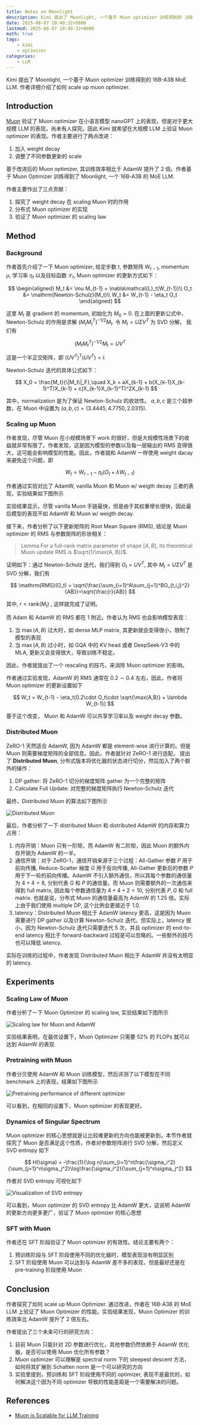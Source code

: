 ```yaml
---
title: Notes on Moonlight
description: Kimi 提出了 Moonlight, 一个基于 Muon optimizer 训练得到的 16B-A3B MoE LLM. 作者详细介绍了如何 scale up muon optimizer.
date: 2025-08-07 10:49:32+0800
lastmod: 2025-08-07 10:49:32+0800
math: true
tags: 
    - kimi
    - optimizer
categories:
    - LLM 
---
```



Kimi 提出了 Moonlight, 一个基于 Muon optimizer 训练得到的 16B-A3B MoE LLM. 作者详细介绍了如何 scale up muon optimizer.

## Introduction

[Muon](https://maosong.website/p/notes-on-muon-blog/) 验证了 Muon optimizer 在小语言模型 nanoGPT 上的表现，但是对于更大规模 LLM 的表现，尚未有人探究。因此 Kimi 就希望在大规模 LLM 上验证 Muon optimizer 的表现。作者主要进行了两点改进：

1. 加入 weight decay
2. 调整了不同参数更新的 scale

基于改进后的 Muon optimizer, 其训练效率相比于 AdamW 提升了 2 倍。作者基于 Muon Optimizer 训练得到了 Moonlight, 一个 16B-A3B 的 MoE LLM.

作者主要作出了三点贡献：

1. 探究了 weight decay 在 scaling Muon 时的作用
2. 分布式 Muon optimizer 的实现
3. 验证了 Muon optimizer 的 scaling law

## Method

### Background

作者首先介绍了一下 Muon optimizer, 给定步数 $t$, 参数矩阵 $W_{t-1}$, momentum $\mu$, 学习率 $\eta_t$ 以及目标函数 $\mathcal{L}_t$, Muon optimizer 的更新方式如下：

$$
\begin{aligned}
M_t &= \mu M_{t-1} + \nabla\mathcal{L}_t(W_{t-1})\\
O_t &= \mathrm{Newton-Schulz}(M_t)\\
W_t &= W_{t-1} - \eta_t O_t
\end{aligned}
$$

这里 $M_t$ 是 gradient 的 momentum, 初始化为 $M_0=0$. 在上面的更新公式中，Newton-Schulz 的作用是求解 $(M_tM_t^T)^{-1/2}M_t$. 令 $M_t=U\Sigma V^T$ 为 SVD 分解， 我们有

$$
(M_tM_t^T)^{-1/2}M_t = UV^T
$$

这是一个半正交矩阵，即 $(UV^T)^T(UV^T)=I$.

Newton-Schulz 迭代的具体公式如下：

$$
X_0 = \frac{M_t}{\|M_t\|_F},\quad X_k = aX_{k-1} + b(X_{k-1}X_{k-1}^T)X_{k-1} + c(X_{k-1}X_{k-1}^T)^2X_{k-1}
$$

其中，normalization 是为了保证 Newton-Schulz 的收敛性。 $a,b,c$ 是三个超参数，在 Muon 中设置为 $(a,b,c)=(3.4445, 4.7750, 2.0315)$.

### Scaling up Muon

作者发现，尽管 Muon 在小规模场景下 work 的很好，但是大规模性场景下的收益就非常有限了。作者发现，这是因为模型的参数以及每一层输出的 RMS 变得很大，这可能会影响模型的性能。因此，作者就和 AdamW 一样使用 weight dacay 来避免这个问题，即

$$
W_t =W_{t-1} - \eta_t(O_t + \lambda W_{t-1})
$$

作者通过实验对比了 AdamW, vanilla Muon 和 Muon w/ weigth decay 三者的表现，实验结果如下图所示

实验结果显示，尽管 vanilla Muon 手链最快，但是由于其权重增长很快，因此最后模型的表现不如 AdamW 和 Muon w/ weigth decay.

接下来，作者分析了以下更新矩阵的 Root Mean Square (RMS), 结论是 Muon optimizer 的 RMS 与参数矩阵的形状相关：

> Lemma
> For a full-rank matrix parameter of shape $[A, B]$, its theoretical Muon update RMS is $\sqrt{1/\max(A, B)}$.

证明如下：通过 Newton-Schulz 迭代，我们得到 $O_t=UV^T$, 其中 $M_t=U\Sigma V^T$ 是 SVD 分解，我们有

$$
\mathrm{RMS}(O_t) = \sqrt{\frac{\sum_{i=1}^A\sum_{j=1}^BO_{t,i,j}^2}{AB}}=\sqrt{\frac{r}{AB}}
$$

其中, $r=\mathrm{rank}(M_t)$ , 这样就完成了证明。

而 Adam 和 AdamW 的 RMS 都在 $1$ 附近。作者认为 RMS 也会影响模型表现：

1. 当 $\max(A,B)$ 过大时，如 dense MLP matrix, 其更新就会变得很小，限制了模型的表现
2. 当 $\max(A,B)$ 过小时，如 GQA 中的 KV head 或者 DeepSeek-V3 中的 MLA, 更新又会变得很大，导致训练不稳定。

因此，作者就提出了一个 rescaling 的技巧，来消除 Muon optimizer 的影响。

作者通过实验发现，AdamW 的 RMS 通常在 $0.2\sim0.4$ 左右，因此，作者将 Muon optimizer 的更新设置如下

$$
W_t = W_{t-1} - \eta_t(0.2\cdot O_t\cdot \sqrt{\max(A,B)} + \lambda W_{t-1})
$$

基于这个改变， Muon 和 AdamW 可以共享学习率以及 weight decay 参数。

### Distributed Muon

ZeRO-1 天然适合 AdamW, 因为 AdamW 都是 element-wise 进行计算的。但是 Muon 则需要梯度矩阵的全部信息。因此，作者就针对 ZeRO-1 进行适配， 提出了 **Distributed Muon**,  分布式版本将优化器的状态进行切分，然后加入了两个额外的操作：

1. DP gather: 将 ZeRO-1 切分的梯度矩阵 gather 为一个完整的矩阵
2. Calculate Full Update: 对完整的梯度矩阵执行 Newton-Schulz 迭代

最终，Distributed Muon 的算法如下图所示

![Distributed Muon](Moonlight-Distributed-muon.png)

最后，作者分析了一下 distributed Muon 和 distributed AdamW 的内存和算力占用：

1. 内存开销：Muon 只有一阶矩，而 AdamW 有二阶矩，因此 Muon 的额外内存开销为 AdamW 的一半。
2. 通信开销：对于 ZeRO-1，通信开销来源于三个过程：All-Gather 参数 $P$ 用于前向传播, Reduce-Scatter 梯度 $G$ 用于反向传播, All-Gather 更新后的参数 $P$ 用于下一轮的前向传播。AdamW 不引入额外通信，所以其每个参数的通信量为 $4+4=8$, 分别代表 $G$ 和 $P$ 的通信量。而 Muon 则需要额外的一次通信来得到 full matrix, 因此每个参数通信量为 $4+4+2=10$, 分别代表 $P, G$ 和 full matrix. 也就是说，分布式 Muon 的通信量最高为 AdamW 的 $1.25$ 倍。实际上由于我们使用 multiple DP, 这个比例会更接近于 $1.0$.
3. latency：Distributed Muon 相比于 AdamW latency 更高，这是因为 Muon 需要进行 DP gather 以及计算 Newton-Schulz 迭代。但实际上，latency 很小，因为 Newton-Schulz 迭代只需要迭代 5 次，并且 optimizer 的 end-to-end latency 相比于 forward-backward 过程是可以忽略的。一些额外的技巧也可以降低 latency.

实际在训练的过程中，作者发现 Distributed Muon 相比于 AdamW 并没有太明显的 latency.

## Experiments

### Scaling Law of Muon

作者分析了一下 Muon Optimizer 的 scaling law, 实验结果如下图所示

![Scaling law for Muon and AdamW](Moonlight-scaling-law.png)

实验结果表明，在最优设置下，Muon Optimizer 只需要 $52\%$ 的 FLOPs 就可以达到 AdamW 的表现

### Pretraining with Muon

作者分贝使用 AdamW 和 Muon 训练模型，然后评测了以下模型在不同 benchmark 上的表现，结果如下图所示

![Pretraining performance of different optimizer](Moonlight-pre-training-performance.png)

可以看到，在相同的设置下，Muon optimizer 的表现更好。

### Dynamics of Singular Spectrum

Muon optimizer 的核心思想就是让比较难更新的方向也能被更新到，本节作者就探究了 Muon 是否满足这个性质，作者对参数矩阵进行 SVD 分解，然后定义 SVD entropy 如下

$$
H(\sigma) = -\frac{1}{\log n}\sum_{i=1}^n\frac{\sigma_i^2}{\sum_{j=1}^n\sigma_j^2}\log\frac{\sigma_i^2}{\sum_{j=1}^n\sigma_j^2}
$$

作者对 SVD entropy 可视化如下

![Visualization of SVD entropy](Muonlight-SVD-entropy.png)

可以看到，Muon optimizer 的 SVD entropy 比 AdamW 更大，这说明 AdamW 的更新方向更多更广，验证了 Muon optimizer 的核心思想

### SFT with Muon

作者还在 SFT 阶段验证了 Muon optimizer 的有效性。结论主要有两个：

1. 预训练阶段与 SFT 阶段使用不同的优化器时，模型表现没有明显区别
2. SFT 阶段使用 Muon 可以达到与 AdamW 差不多的表现，但是最好还是在 pre-training 阶段使用 Muon

## Conclusion

作者探究了如何 scale up Muon Optimizer. 通过改进，作者在 16B-A3B 的 MoE LLM 上验证了 Muon Optimizer 的性能。实验结果发现，Muon Optimizer 的训练效率比 AdamW 提升了 2 倍左右。

作者提出了三个未来可行的研究方向：

1. 目前 Muon 只能针对 2D 参数进行优化，其他参数仍然依赖于 AdamW 优化器，是否可以使用 Muon 优化所有参数？
2. Muon optimizer 可以理解是 spectral norm 下的 steepest descent 方法，如何将其扩展到 Schatten norm 是一个可以研究的方向
3. 实验里提到，预训练和 SFT 阶段使用不同的 optimizer, 表现不是最优的，如何解决这个因为不同 optimizer 导致的性能差距是一个需要解决的问题。

## References

- [Muon is Scalable for LLM Training](http://arxiv.org/abs/2502.16982)
